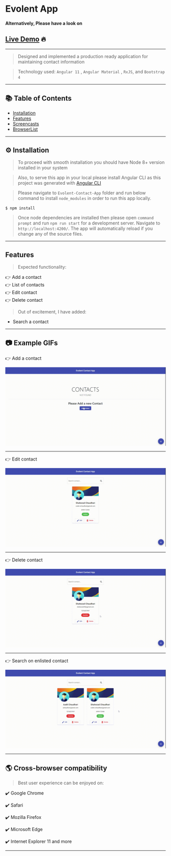 # Evolent App

#### Alternatively, Please have a look on

## [Live Demo](https://evolent-contact-app.web.app/) 🔥

---

> Designed and implemented a production ready application for maintaining contact information

> Technology used: `Angular 11` , `Angular Material` , `RxJS`, and `Bootstrap 4`

---

## 📚 Table of Contents

- [Installation](#installation)
- [Features](#features)
- [Screencasts](#screencasts)
- [BrowserList](#browserlist)

---

## ⚙ Installation

> To proceed with smooth installation you should have Node 8+ version installed in your system

> Also, to serve this app in your local please install Angular CLI as this project was generated with [Angular CLI](https://github.com/angular/angular-cli)

> Please navigate to `Evolent-Contact-App` folder and run below command to install `node_modules` in order to run this app locally.

```shell
$ npm install
```

> Once node dependencies are installed then please open `command prompt` and run `npm run start` for a development server.
> Navigate to `http://localhost:4200/`.
> The app will automatically reload if you change any of the source files.

---

## Features

> Expected functionality:

👉 Add a contact <br />
👉 List of contacts <br />
👉 Edit contact <br />
👉 Delete contact

> Out of excitement, I have added:

- Search a contact

---

## 📷 Example GIFs

👉 Add a contact

![Add-Contact](Add-Contact.gif)

---

👉 Edit contact

![Edit-Contact](Edit-Contact.gif)

---

👉 Delete contact

![Delete-Contact](Delete-Contact.gif)

---

👉 Search on enlisted contact

![Search-Contact](Search-Contacts.gif)

---

## 🌎 Cross-browser compatibility

> Best user experience can be enjoyed on:

✔️ Google Chrome

✔️ Safari

✔️ Mozilla Firefox

✔️ Microsoft Edge

✔️ Internet Explorer 11 and more

---
